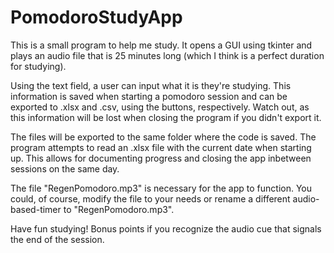 # PomodoroStudyApp
This is a small program to help me study. It opens a GUI using tkinter and plays an audio file that is 25 minutes long (which I think is a perfect duration for studying).

Using the text field, a user can input what it is they're studying. This information is saved when starting a pomodoro session and can be exported to .xlsx and .csv, using the buttons, respectively. Watch out, as this information will be lost when closing the program if you didn't export it.

The files will be exported to the same folder where the code is saved. 
The program attempts to read an .xlsx file with the current date when starting up. This allows for documenting progress and closing the app inbetween sessions on the same day.

The file "RegenPomodoro.mp3" is necessary for the app to function. You could, of course, modify the file to your needs or rename a different audio-based-timer to "RegenPomodoro.mp3".

Have fun studying! Bonus points if you recognize the audio cue that signals the end of the session.
